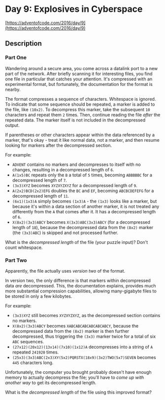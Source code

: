# Day 9: Explosives in Cyberspace

[https://adventofcode.com/2016/day/9](https://adventofcode.com/2016/day/9)

## Description

### Part One

Wandering around a secure area, you come across a datalink port to a new part of the network. After briefly scanning it for interesting files, you find one file in particular that catches your attention. It's compressed with an experimental format, but fortunately, the documentation for the format is nearby.

The format compresses a sequence of characters. Whitespace is ignored. To indicate that some sequence should be repeated, a marker is added to the file, like `(10x2)`. To decompress this marker, take the subsequent `10` characters and repeat them `2` times. Then, continue reading the file _after_ the repeated data. The marker itself is not included in the decompressed output.

If parentheses or other characters appear within the data referenced by a marker, that's okay - treat it like normal data, not a marker, and then resume looking for markers after the decompressed section.

For example:

*   `ADVENT` contains no markers and decompresses to itself with no changes, resulting in a decompressed length of `6`.
*   `A(1x5)BC` repeats only the `B` a total of `5` times, becoming `ABBBBBC` for a decompressed length of `7`.
*   `(3x3)XYZ` becomes `XYZXYZXYZ` for a decompressed length of `9`.
*   `A(2x2)BCD(2x2)EFG` doubles the `BC` and `EF`, becoming `ABCBCDEFEFG` for a decompressed length of `11`.
*   `(6x1)(1x3)A` simply becomes `(1x3)A` - the `(1x3)` looks like a marker, but because it's within a data section of another marker, it is not treated any differently from the `A` that comes after it. It has a decompressed length of `6`.
*   `X(8x2)(3x3)ABCY` becomes `X(3x3)ABC(3x3)ABCY` (for a decompressed length of `18`), because the decompressed data from the `(8x2)` marker (the `(3x3)ABC`) is skipped and not processed further.

What is the _decompressed length_ of the file (your puzzle input)? Don't count whitespace.

### Part Two

Apparently, the file actually uses _version two_ of the format.

In version two, the only difference is that markers within decompressed data _are_ decompressed. This, the documentation explains, provides much more substantial compression capabilities, allowing many-gigabyte files to be stored in <span title="&quot;It's the bomb!&quot;, the documentation claims.">only a few kilobytes</span>.

For example:

*   `(3x3)XYZ` still becomes `XYZXYZXYZ`, as the decompressed section contains no markers.
*   `X(8x2)(3x3)ABCY` becomes `XABCABCABCABCABCABCY`, because the decompressed data from the `(8x2)` marker is then further decompressed, thus triggering the `(3x3)` marker twice for a total of six `ABC` sequences.
*   `(27x12)(20x12)(13x14)(7x10)(1x12)A` decompresses into a string of `A` repeated `241920` times.
*   `(25x3)(3x3)ABC(2x3)XY(5x2)PQRSTX(18x9)(3x2)TWO(5x7)SEVEN` becomes `445` characters long.

Unfortunately, the computer you brought probably doesn't have enough memory to actually decompress the file; you'll have to _come up with another way_ to get its decompressed length.

What is the _decompressed length_ of the file using this improved format?
